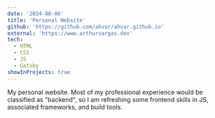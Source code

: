 ```yaml
---
date: '2024-08-06'
title: 'Personal Website'
github: 'https://github.com/ahvar/ahvar.github.io'
external: 'https://www.arthurvargas.dev'
tech:
  - HTML
  - CSS
  - JS
  - Gatsby
showInProjects: true
---
```


My personal website. Most of my professional experience would be classified as "backend", so I am refreshing some frontend skills in JS, associated frameworks, and build tools.
